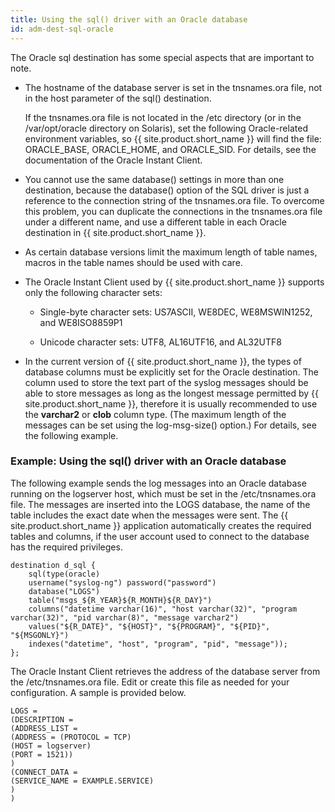 ```yaml
---
title: Using the sql() driver with an Oracle database
id: adm-dest-sql-oracle
---
```


The Oracle sql destination has some special aspects that are important
to note.

- The hostname of the database server is set in the tnsnames.ora file,
    not in the host parameter of the sql() destination.

    If the tnsnames.ora file is not located in the /etc directory (or in
    the /var/opt/oracle directory on Solaris), set the following
    Oracle-related environment variables, so {{ site.product.short_name }} will find the
    file: ORACLE_BASE, ORACLE_HOME, and ORACLE_SID. For details, see
    the documentation of the Oracle Instant Client.

- You cannot use the same database() settings in more than one
    destination, because the database() option of the SQL driver is just
    a reference to the connection string of the tnsnames.ora file. To
    overcome this problem, you can duplicate the connections in the
    tnsnames.ora file under a different name, and use a different table
    in each Oracle destination in {{ site.product.short_name }}.

- As certain database versions limit the maximum length of table
    names, macros in the table names should be used with care.

- The Oracle Instant Client used by {{ site.product.short_name }} supports only the
    following character sets:

  - Single-byte character sets: US7ASCII, WE8DEC, WE8MSWIN1252, and
        WE8ISO8859P1

  - Unicode character sets: UTF8, AL16UTF16, and AL32UTF8

- In the current version of {{ site.product.short_name }}, the types of database
    columns must be explicitly set for the Oracle destination. The
    column used to store the text part of the syslog messages should be
    able to store messages as long as the longest message permitted by
    {{ site.product.short_name }}, therefore it is usually recommended to use the
    **varchar2** or **clob** column type. (The maximum length of the
    messages can be set using the log-msg-size() option.) For details,
    see the following example.

### Example: Using the sql() driver with an Oracle database

The following example sends the log messages into an Oracle database
running on the logserver host, which must be set in the
/etc/tnsnames.ora file. The messages are inserted into the LOGS
database, the name of the table includes the exact date when the
messages were sent. The {{ site.product.short_name }} application automatically creates the
required tables and columns, if the user account used to connect to the
database has the required privileges.

```config
destination d_sql {
    sql(type(oracle)
    username("syslog-ng") password("password")
    database("LOGS")
    table("msgs_${R_YEAR}${R_MONTH}${R_DAY}")
    columns("datetime varchar(16)", "host varchar(32)", "program varchar(32)", "pid varchar(8)", "message varchar2")
    values("${R_DATE}", "${HOST}", "${PROGRAM}", "${PID}", "${MSGONLY}")
    indexes("datetime", "host", "program", "pid", "message"));
};
```

The Oracle Instant Client retrieves the address of the database server
from the /etc/tnsnames.ora file. Edit or create this file as needed for
your configuration. A sample is provided below.

```config
LOGS =
(DESCRIPTION =
(ADDRESS_LIST =
(ADDRESS = (PROTOCOL = TCP)
(HOST = logserver)
(PORT = 1521))
)
(CONNECT_DATA =
(SERVICE_NAME = EXAMPLE.SERVICE)
)
)
```
